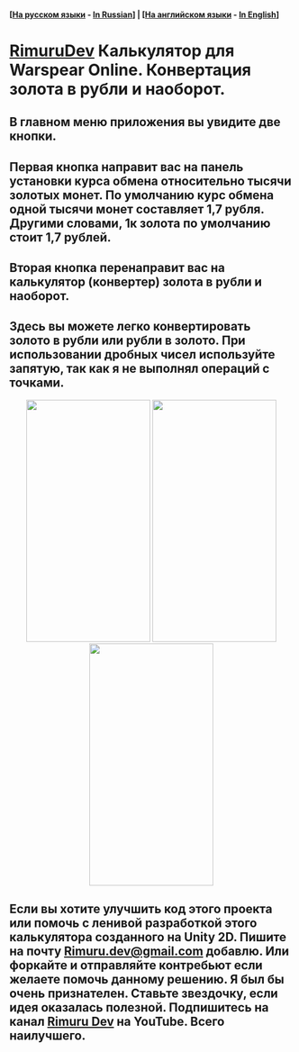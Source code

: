 #### [[На русском языки](/README_ru.md) - [In Russian](/README_ru.md)] | [[На английском языки](/README.md) - [In English](/README.md)]

# [RimuruDev](https://www.youtube.com/channel/UCcE4Ho3vmXj_vrg5rI7bpAA) Калькулятор для Warspear Online. Конвертация золота в рубли и наоборот.

## В главном меню приложения вы увидите две кнопки.
## Первая кнопка направит вас на панель установки курса обмена относительно тысячи золотых монет. По умолчанию курс обмена одной тысячи монет составляет 1,7 рубля. Другими словами, 1к золота по умолчанию стоит 1,7 рублей.
## Вторая кнопка перенаправит вас на калькулятор (конвертер) золота в рубли и наоборот.
## Здесь вы можете легко конвертировать золото в рубли или рубли в золото. При использовании дробных чисел используйте запятую, так как я не выполнял операций с точками.
  
<p align="center">
   <img src="https://github.com/RimuruDev/Gold-Calculator-WarspearOnline/raw/main/GitResources//photo_2022-08-21_15-20-35.jpg" width="220" height="430">
  
  <img src="https://github.com/RimuruDev/Gold-Calculator-WarspearOnline/raw/main/GitResources//photo_2022-08-21_15-20-11.jpg" width="220" height="430">
  
  <img src="https://github.com/RimuruDev/Gold-Calculator-WarspearOnline/raw/main/GitResources//photo_2022-08-21_15-20-42.jpg" width="220" height="430">
</p>
  
 ## Если вы хотите улучшить код этого проекта или помочь с ленивой разработкой этого калькулятора созданного на Unity 2D. Пишите на почту Rimuru.dev@gmail.com добавлю. Или форкайте и отправляйте контребьют если желаете помочь данному решению. Я был бы очень признателен. Ставьте звездочку, если идея оказалась полезной. Подпишитесь на канал [Rimuru Dev](https://www.youtube.com/channel/UCcE4Ho3vmXj_vrg5rI7bpAA) на YouTube. Всего наилучшего.
